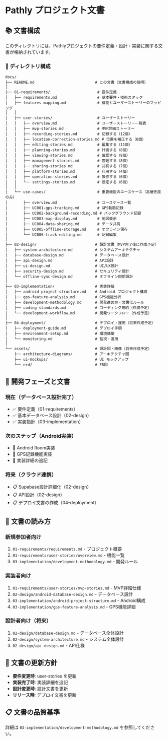 # Pathly プロジェクト文書

## 📚 文書構成

このディレクトリには、Pathlyプロジェクトの要件定義・設計・実装に関する文書が格納されています。

### 📂 ディレクトリ構成

```text
docs/
├── README.md                           # この文書（文書構成の説明）
│
├── 01-requirements/                     # 要件定義
│   ├── requirements.md                  # 基本要件・技術スタック
│   ├── features-mapping.md              # 機能とユーザーストーリーのマッピング
│   │
│   ├── user-stories/                    # ユーザーストーリー
│   │   ├── overview.md                  # ユーザーストーリー一覧表
│   │   ├── mvp-stories.md               # MVP詳細ストーリー
│   │   ├── recording-stories.md         # 記録する（12個）
│   │   ├── location-correction-stories.md # 位置を補正する（6個）
│   │   ├── editing-stories.md           # 編集する（11個）
│   │   ├── planning-stories.md          # 計画する（8個）
│   │   ├── viewing-stories.md           # 確認する（8個）
│   │   ├── management-stories.md        # 管理する（8個）
│   │   ├── sharing-stories.md           # 共有する（7個）
│   │   ├── platform-stories.md          # 利用する（4個）
│   │   ├── operation-stories.md         # 操作する（6個）
│   │   └── settings-stories.md          # 設定する（6個）
│   │
│   └── use-cases/                       # 重要機能のユースケース（高優先度のみ）
│       ├── overview.md                  # ユースケース一覧
│       ├── UC001-gps-tracking.md        # GPS軌跡記録
│       ├── UC002-background-recording.md # バックグラウンド記録
│       ├── UC003-map-display.md         # 地図表示
│       ├── UC004-data-sharing.md        # データ共有
│       ├── UC005-offline-storage.md     # オフライン保存
│       └── UC006-track-editing.md       # 記録編集
│
├── 02-design/                          # 設計文書（MVP完了後に作成予定）
│   ├── system-architecture.md          # システムアーキテクチャ
│   ├── database-design.md              # データベース設計
│   ├── api-design.md                   # API設計
│   ├── ui-design.md                    # UI/UX設計
│   ├── security-design.md              # セキュリティ設計
│   └── offline-sync-design.md          # オフライン同期設計
│
├── 03-implementation/                  # 実装詳細
│   ├── android-project-structure.md    # Android プロジェクト構成
│   ├── gps-feature-analysis.md         # GPS機能分析
│   ├── development-methodology.md      # 開発進め方・文書化ルール
│   ├── coding-standards.md             # コーディング規約（作成予定）
│   └── development-workflow.md         # 開発ワークフロー（作成予定）
│
├── 04-deployment/                      # デプロイ・運用（将来作成予定）
│   ├── deployment-guide.md             # デプロイ手順
│   ├── environment-setup.md            # 環境構築
│   └── monitoring.md                   # 監視・運用
│
└── assets/                             # 設計図・画像（将来作成予定）
    ├── architecture-diagrams/          # アーキテクチャ図
    ├── ui-mockups/                     # UI モックアップ
    └── erd/                            # ER図
```

## 🎯 開発フェーズと文書

### **現在（データベース設計完了）**

- ✅ 要件定義（01-requirements）
- ✅ 基本データベース設計（02-design）
- ✅ 実装指針（03-implementation）

### **次のステップ（Android実装）**

- 📝 Android Room実装
- 📝 GPS記録機能実装
- 📝 実装詳細の追記

### **将来（クラウド連携）**

- 📋 Supabase設計詳細化（02-design）
- 📋 API設計（02-design）
- 📋 デプロイ文書の作成（04-deployment）

## 📖 文書の読み方

### **新規参加者向け**

1. `01-requirements/requirements.md` - プロジェクト概要
2. `01-requirements/user-stories/overview.md` - 機能一覧
3. `03-implementation/development-methodology.md` - 開発ルール

### **実装者向け**

1. `01-requirements/user-stories/mvp-stories.md` - MVP詳細仕様
2. `02-design/android-database-design.md` - データベース設計
3. `03-implementation/android-project-structure.md` - Android構成
4. `03-implementation/gps-feature-analysis.md` - GPS機能詳細

### **設計者向け（将来）**

1. `02-design/database-design.md` - データベース全体設計
2. `02-design/system-architecture.md` - システム全体設計
3. `02-design/api-design.md` - API仕様

## 🔄 文書の更新方針

- **要件変更時**: user-stories を更新
- **実装完了時**: 実装詳細を追記
- **設計変更時**: 設計文書を更新
- **リリース時**: デプロイ文書を更新

## 📋 文書の品質基準

詳細は `03-implementation/development-methodology.md` を参照してください。

